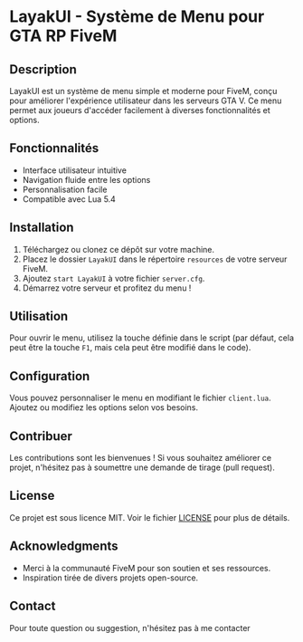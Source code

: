 # LayakUI - Système de Menu pour GTA RP FiveM

## Description

LayakUI est un système de menu simple et moderne pour FiveM, conçu pour améliorer l'expérience utilisateur dans les serveurs GTA V. Ce menu permet aux joueurs d'accéder facilement à diverses fonctionnalités et options.

## Fonctionnalités

- Interface utilisateur intuitive
- Navigation fluide entre les options
- Personnalisation facile
- Compatible avec Lua 5.4

## Installation

1. Téléchargez ou clonez ce dépôt sur votre machine.
2. Placez le dossier `LayakUI` dans le répertoire `resources` de votre serveur FiveM.
3. Ajoutez `start LayakUI` à votre fichier `server.cfg`.
4. Démarrez votre serveur et profitez du menu !

## Utilisation

Pour ouvrir le menu, utilisez la touche définie dans le script (par défaut, cela peut être la touche `F1`, mais cela peut être modifié dans le code).

## Configuration

Vous pouvez personnaliser le menu en modifiant le fichier `client.lua`. Ajoutez ou modifiez les options selon vos besoins.

## Contribuer

Les contributions sont les bienvenues ! Si vous souhaitez améliorer ce projet, n'hésitez pas à soumettre une demande de tirage (pull request).

## License

Ce projet est sous licence MIT. Voir le fichier [LICENSE](LICENSE) pour plus de détails.

## Acknowledgments

- Merci à la communauté FiveM pour son soutien et ses ressources.
- Inspiration tirée de divers projets open-source.

## Contact

Pour toute question ou suggestion, n'hésitez pas à me contacter
